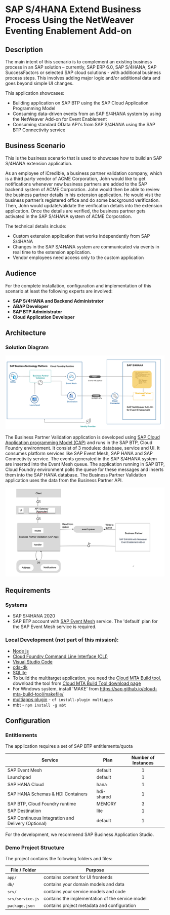 # SAP S/4HANA Extend Business Process Using the NetWeaver Eventing Enablement Add-on

## Description
The main intent of this scenario is to complement an existing business process in an SAP solution – currently, SAP ERP 6.0, SAP S/4HANA, SAP SuccessFactors or selected SAP cloud solutions - with additional business process steps. This involves adding major logic and/or additional data and goes beyond simple UI changes.

This application showcases:

- Building application on SAP BTP using the SAP Cloud Application Programming Model
- Consuming data-driven events from an SAP S/4HANA system by using the NetWeaver Add-on for Event Enablement 
- Consuming standard OData API's from SAP S/4HANA using the SAP BTP Connectivity service

## Business Scenario

This is the business scenario that is used to showcase how to build an SAP S/4HANA extension application.

As an employee of iCredible, a business partner validation company, which is a third party vendor of ACME Corporation, John would like to get notifications whenever new business partners are added to the SAP backend system of ACME Corporation. John would then be able to review the business partner details in his extension application. He would visit the business partner’s registered office and do some background verification. Then, John would update/validate the verification details into the extension application. Once the details are verified, the business partner gets activated in the SAP S/4HANA system of ACME Corporation.

The technical details include:
- Custom extension application that works independently from SAP S/4HANA
- Changes in the SAP S/4HANA system are communicated via events in real time to the extension application.
- Vendor employees need access only to the custom application


## Audience
For the complete installation, configuration and implementation of this scenario at least the following experts are involved:

* **SAP S/4HANA and Backend Administrator**
* **ABAP Developer**
* **SAP BTP Administrator**
* **Cloud Application Developer**

## Architecture

### Solution Diagram

![Solution Diagram](./images/solutiondiagramS4.png)

The Business Partner Validation application is developed using [SAP Cloud Application programming Model (CAP)](https://cap.cloud.sap/docs/) and runs in the SAP BTP, Cloud Foundry environment. It consist of 3 modules: database, service and UI. It consumes platform services like SAP Event Mesh, SAP HANA and SAP Connectivity service. The events generated in the SAP S/4HANA system are inserted into the Event Mesh queue. The application running in SAP BTP, Cloud Foundry environment polls the queue for these messages and inserts them into the SAP HANA database. The Business Partner Validation application uses the data from the Business Partner API.

![tam diagram todo](./images/TAMDiagramS4.png)

## Requirements

### Systems
* SAP S/4HANA 2020
* SAP BTP account with [SAP Event Mesh](https://help.sap.com/viewer/product/SAP_ENTERPRISE_MESSAGING/Cloud/en-US) service. The 'default' plan for the SAP Event Mesh service is required.

### Local Development (not part of this mission):
* [Node js](https://nodejs.org/en/download/)
* [Cloud Foundry Command Line Interface (CLI)](https://github.com/cloudfoundry/cli#downloads)
* [Visual Studio Code](https://cap.cloud.sap/docs/get-started/in-vscode)
* [cds-dk](https://cap.cloud.sap/docs/get-started/)
* [SQLite ](https://sqlite.org/download.html)
* To build the multitarget application, you need the [Cloud MTA Build tool](https://sap.github.io/cloud-mta-build-tool/), download the tool from [Cloud MTA Build Tool download page](https://sap.github.io/cloud-mta-build-tool/download/)
* For Windows system, install 'MAKE' from https://sap.github.io/cloud-mta-build-tool/makefile/   
* [multiapps plugin](https://github.com/cloudfoundry-incubator/multiapps-cli-plugin) - `cf install-plugin multiapps`  
*  mbt -  `npm install -g mbt`

## Configuration

### Entitlements

The application requires a set of SAP BTP entitlements/quota

| Service                           | Plan       | Number of Instances |
|-----------------------------------|------------|:-------------------:|
| SAP Event Mesh                    | default    |          1          |
| Launchpad                         | default    |          1          |
| SAP HАNА Cloud                    | hana       |          1          |
| SAP HANA Schemas & HDI Containers | hdi-shared |          1          |
| SAP BTP, Cloud Foundry runtime    | MEMORY     |          3          |
| SAP Destination                       | lite       |          1          |
| SAP Continuous Integration and Delivery (Optional)| default     |          1          |


For the development, we recommend SAP Business Application Studio.

### Demo Project Structure

The project contains the following folders and files:

File / Folder | Purpose
---------|----------
`app/` | contains content for UI frontends
`db/` | contains your domain models and data
`srv/` | contains your service models and code
`srv/service.js` | contains the implementation of the service model
`package.json` | contains project metadata and configuration



